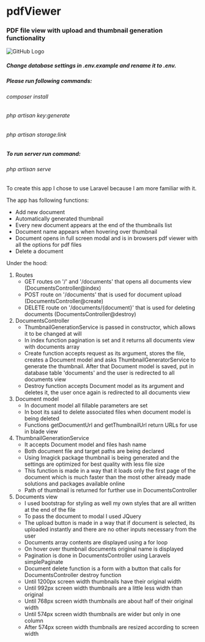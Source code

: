 # pdfViewer
### PDF file view with upload and thumbnail generation functionality

![GitHub Logo](usage.gif)

##### Change database settings in .env.example and rename it to .env.
##### Please run following commands:
###### composer install
###### php artisan key:generate
###### php artisan storage:link
##### To run server run command:
###### php artisan serve


To create this app I chose to use Laravel because I am more familiar with it.


The app has following functions:

* Add new document
* Automatically generated thumbnail
* Every new document appears at the end of the thumbnails list
* Document name appears when hovering over thumbnail
* Document opens in full screen modal and is in browsers pdf viewer with all the options for pdf files
* Delete a document


Under the hood:

1. Routes
    * GET routes on '/' and '/documents' that opens all documents view (DocumentsController@index)
    * POST route on '/documents' that is used for document upload (DocumentsController@create)
    * DELETE route on '/documents/{document}' that is used for deleting documents (DocumentsController@destroy)
1. DocumentsController
    * ThumbnailGenerationService is passed in constructor, which allows it to be changed at will
    * In index function pagination is set and it returns all documents view with documents array
    * Create function accepts request as its argument, stores the file, creates a Document model
       and asks ThumbnailGeneratorService to generate the thumbnail. After that Document model is
       saved, put in database table 'documents' and the user is redirected to all documents
       view
    * Destroy function accepts Document model as its argument and deletes it, the user once again is
       redirected to all documents view
1. Document model
    * In document model all fillable parameters are set
    * In boot its said to delete associated files when document model is being deleted
    * Functions getDocumentUrl and getThumbnailUrl return URLs for use in blade view
1. ThumbnailGenerationService
    * It accepts Document model and files hash name
    * Both document file and target paths are being declared
    * Using Imagick package thumbnail is being generated and the settings are optimized for best quality
       with less file size
    * This function is made in a way that it loads only the first page of the document which is much faster
       than the most other already made solutions and packages available online
    * Path of thumbnail is returned for further use in DocumentsController
1. Documents view
    * I used bootstrap for styling as well my own styles that are all written at the end of the file
    * To pass the document to modal I used JQuery
    * The upload button is made in a way that if document is selected, its uploaded instantly and there
       are no other inputs necessary from the user
    * Documents array contents are displayed using a for loop
    * On hover over thumbnail documents original name is displayed
    * Pagination is done in DocumentsController using Laravels simplePaginate
    * Document delete function is a form with a button that calls for DocumentsController destroy function
    * Until 1200px screen width thumbnails have their original width
    * Until 992px screen width thumbnails are a little less width than original
    * Until 768px screen width thumbnails are about half of their original width
    * Until 574px screen width thumbnails are wider but only in one column
    * After 574px screen width thumbnails are resized according to screen width
    
